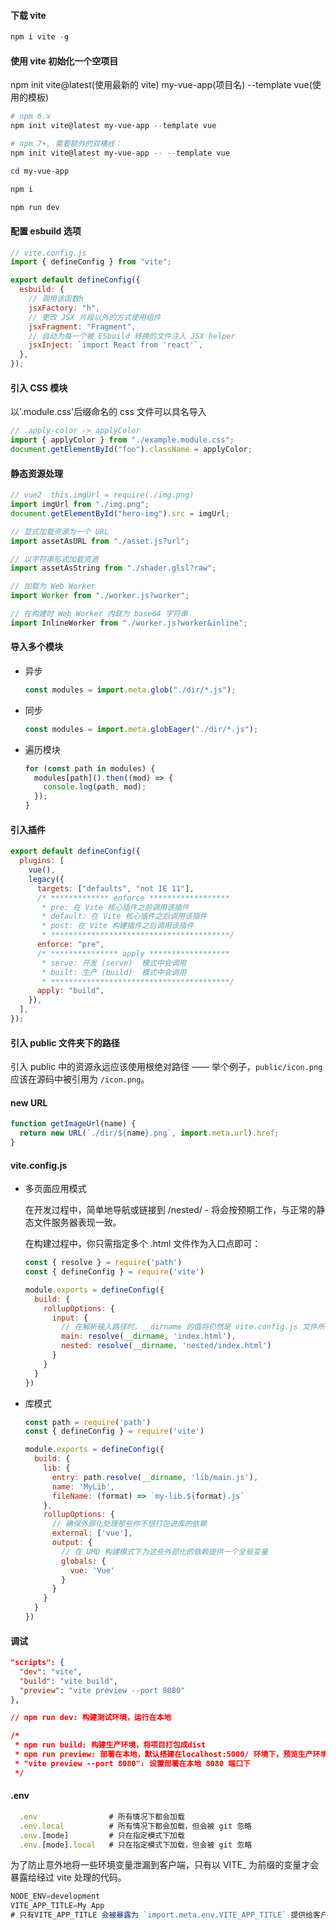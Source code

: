 #### 下载 vite

```powershell
npm i vite -g
```

#### 使用 vite 初始化一个空项目

npm init vite@latest(使用最新的 vite) my-vue-app(项目名) --template vue(使用的模板)

```powershell
# npm 6.x
npm init vite@latest my-vue-app --template vue

# npm 7+, 需要额外的双横线：
npm init vite@latest my-vue-app -- --template vue

cd my-vue-app

npm i

npm run dev
```

#### 配置 esbuild 选项

```js
// vite.config.js
import { defineConfig } from "vite";

export default defineConfig({
  esbuild: {
    // 调用该函数h
    jsxFactory: "h",
    // 更改 JSX 片段以外的方式使用组件
    jsxFragment: "Fragment",
    // 自动为每一个被 ESbuild 转换的文件注入 JSX helper
    jsxInject: `import React from 'react'`,
  },
});
```

#### 引入 CSS 模块

以'.module.css'后缀命名的 css 文件可以具名导入

```js
// .apply-color -> applyColor
import { applyColor } from "./example.module.css";
document.getElementById("foo").className = applyColor;
```

#### 静态资源处理

```js
// vue2  this.imgUrl = require(./img.png)
import imgUrl from "./img.png";
document.getElementById("hero-img").src = imgUrl;

// 显式加载资源为一个 URL
import assetAsURL from "./asset.js?url";

// 以字符串形式加载资源
import assetAsString from "./shader.glsl?raw";

// 加载为 Web Worker
import Worker from "./worker.js?worker";

// 在构建时 Web Worker 内联为 base64 字符串
import InlineWorker from "./worker.js?worker&inline";
```

#### 导入多个模块

- 异步

  ```js
  const modules = import.meta.glob("./dir/*.js");
  ```

- 同步

  ```js
  const modules = import.meta.globEager("./dir/*.js");
  ```

- 遍历模块

  ```js
  for (const path in modules) {
    modules[path]().then((mod) => {
      console.log(path, mod);
    });
  }
  ```

#### 引入插件

```js
export default defineConfig({
  plugins: [
    vue(),
    legacy({
      targets: ["defaults", "not IE 11"],
      /* ************* enforce ******************
       * pre: 在 Vite 核心插件之前调用该插件
       * default: 在 Vite 核心插件之后调用该插件
       * post: 在 Vite 构建插件之后调用该插件
       * ****************************************/
      enforce: "pre",
      /* *************** apply ******************
       * serve: 开发 (serve)  模式中会调用
       * built: 生产 (build)  模式中会调用
       * ****************************************/
      apply: "build",
    }),
  ],
});
```

#### 引入 public 文件夹下的路径

引入 public 中的资源永远应该使用根绝对路径 —— 举个例子，`public/icon.png` 应该在源码中被引用为 `/icon.png`。

#### new URL

```js
function getImageUrl(name) {
  return new URL(`./dir/${name}.png`, import.meta.url).href;
}
```

#### vite.config.js

* 多页面应用模式

    在开发过程中，简单地导航或链接到 /nested/ - 将会按预期工作，与正常的静态文件服务器表现一致。

    在构建过程中，你只需指定多个 .html 文件作为入口点即可：

    ```js
    const { resolve } = require('path')
    const { defineConfig } = require('vite')

    module.exports = defineConfig({
      build: {
        rollupOptions: {
          input: {
            // 在解析输入路径时，__dirname 的值将仍然是 vite.config.js 文件所在的目录
            main: resolve(__dirname, 'index.html'),
            nested: resolve(__dirname, 'nested/index.html')
          }
        }
      }
    })
    ```


* 库模式

    ```js
    const path = require('path')
    const { defineConfig } = require('vite')

    module.exports = defineConfig({
      build: {
        lib: {
          entry: path.resolve(__dirname, 'lib/main.js'),
          name: 'MyLib',
          fileName: (format) => `my-lib.${format}.js`
        },
        rollupOptions: {
          // 确保外部化处理那些你不想打包进库的依赖
          external: ['vue'],
          output: {
            // 在 UMD 构建模式下为这些外部化的依赖提供一个全局变量
            globals: {
              vue: 'Vue'
            }
          }
        }
      }
    })
    ```

#### 调试

```json
"scripts": {
  "dev": "vite",
  "build": "vite build",
  "preview": "vite preview --port 8080"
},

// npm run dev: 构建测试环境，运行在本地

/*
 * npm run build: 构建生产环境，将项目打包成dist
 * npm run preview: 部署在本地，默认搭建在localhost:5000/ 环境下，预览生产环境下的运行结果
 * "vite preview --port 8080": 设置部署在本地 8080 端口下
 */
```

#### .env

```js
  .env                # 所有情况下都会加载
  .env.local          # 所有情况下都会加载，但会被 git 忽略
  .env.[mode]         # 只在指定模式下加载
  .env.[mode].local   # 只在指定模式下加载，但会被 git 忽略
```

为了防止意外地将一些环境变量泄漏到客户端，只有以 VITE_ 为前缀的变量才会暴露给经过 vite 处理的代码。

```js
NODE_ENV=development
VITE_APP_TITLE=My App
# 只有VITE_APP_TITLE 会被暴露为 `import.meta.env.VITE_APP_TITLE` 提供给客户端源码
```